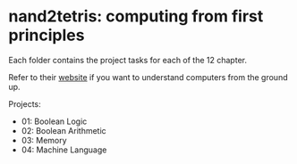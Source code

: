 # nand2tetris: computing from first principles

Each folder contains the project tasks for each of the 12 chapter.

Refer to their [website](https://www.nand2tetris.org/) if you want to understand computers from the ground up.

Projects:
* 01: Boolean Logic
* 02: Boolean Arithmetic
* 03: Memory
* 04: Machine Language
